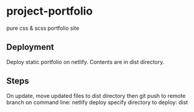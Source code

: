 # project-portfolio
pure css &amp; scss portfolio site

## Deployment
Deploy static portfolio on netlify. Contents are in dist directory. 

## Steps
On update, move updated files to dist directory then git push to remote branch
on command line: netlify deploy
specify directory to deploy: dist
